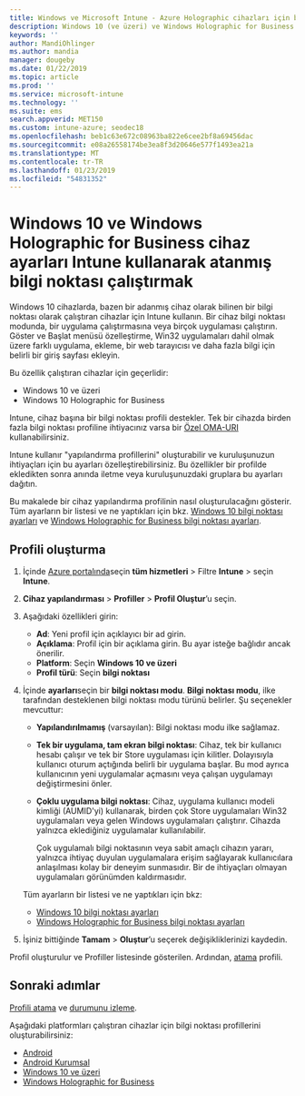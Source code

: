 ```yaml
---
title: Windows ve Microsoft Intune - Azure Holographic cihazları için bilgi noktası ayarları | Microsoft Docs
description: Windows 10 (ve üzeri) ve Windows Holographic for Business cihazlar tek uygulama ve çoklu uygulama bilgi noktaları olarak yapılandırmak, Başlat menüsünü özelleştirmek, uygulama ekleme, görev çubuğunu göster ve bir web tarayıcısı Intune yapılandırın.
keywords: ''
author: MandiOhlinger
ms.author: mandia
manager: dougeby
ms.date: 01/22/2019
ms.topic: article
ms.prod: ''
ms.service: microsoft-intune
ms.technology: ''
ms.suite: ems
search.appverid: MET150
ms.custom: intune-azure; seodec18
ms.openlocfilehash: beb1c63e672c08963ba822e6cee2bf8a69456dac
ms.sourcegitcommit: e08a26558174be3ea8f3d20646e577f1493ea21a
ms.translationtype: MT
ms.contentlocale: tr-TR
ms.lasthandoff: 01/23/2019
ms.locfileid: "54831352"
---
```

# <a name="windows-10-and-windows-holographic-for-business-device-settings-to-run-as-a-dedicated-kiosk-using-intune"></a>Windows 10 ve Windows Holographic for Business cihaz ayarları Intune kullanarak atanmış bilgi noktası çalıştırmak

Windows 10 cihazlarda, bazen bir adanmış cihaz olarak bilinen bir bilgi noktası olarak çalıştıran cihazlar için Intune kullanın. Bir cihaz bilgi noktası modunda, bir uygulama çalıştırmasına veya birçok uygulaması çalıştırın. Göster ve Başlat menüsü özelleştirme, Win32 uygulamaları dahil olmak üzere farklı uygulama, ekleme, bir web tarayıcısı ve daha fazla bilgi için belirli bir giriş sayfası ekleyin. 

Bu özellik çalıştıran cihazlar için geçerlidir:

- Windows 10 ve üzeri
- Windows 10 Holographic for Business

Intune, cihaz başına bir bilgi noktası profili destekler. Tek bir cihazda birden fazla bilgi noktası profiline ihtiyacınız varsa bir [Özel OMA-URI](custom-settings-windows-10.md) kullanabilirsiniz.

Intune kullanır "yapılandırma profillerini" oluşturabilir ve kuruluşunuzun ihtiyaçları için bu ayarları özelleştirebilirsiniz. Bu özellikler bir profilde ekledikten sonra anında iletme veya kuruluşunuzdaki gruplara bu ayarları dağıtın.

Bu makalede bir cihaz yapılandırma profilinin nasıl oluşturulacağını gösterir. Tüm ayarların bir listesi ve ne yaptıkları için bkz. [Windows 10 bilgi noktası ayarları](kiosk-settings-windows.md) ve [Windows Holographic for Business bilgi noktası ayarları](kiosk-settings-holographic.md).

## <a name="create-the-profile"></a>Profili oluşturma

1. İçinde [Azure portalında](https://portal.azure.com)seçin **tüm hizmetleri** > Filtre **Intune** > seçin **Intune**.
2. **Cihaz yapılandırması** > **Profiller** > **Profil Oluştur**’u seçin.
3. Aşağıdaki özellikleri girin:

   - **Ad**: Yeni profil için açıklayıcı bir ad girin.
   - **Açıklama**: Profil için bir açıklama girin. Bu ayar isteğe bağlıdır ancak önerilir.
   - **Platform**: Seçin **Windows 10 ve üzeri**
   - **Profil türü**: Seçin **bilgi noktası**

4. İçinde **ayarları**seçin bir **bilgi noktası modu**. **Bilgi noktası modu**, ilke tarafından desteklenen bilgi noktası modu türünü belirler. Şu seçenekler mevcuttur:

    - **Yapılandırılmamış** (varsayılan): Bilgi noktası modu ilke sağlamaz.
    - **Tek bir uygulama, tam ekran bilgi noktası**: Cihaz, tek bir kullanıcı hesabı çalışır ve tek bir Store uygulaması için kilitler. Dolayısıyla kullanıcı oturum açtığında belirli bir uygulama başlar. Bu mod ayrıca kullanıcının yeni uygulamalar açmasını veya çalışan uygulamayı değiştirmesini önler.
    - **Çoklu uygulama bilgi noktası**: Cihaz, uygulama kullanıcı modeli kimliği (AUMID'yi) kullanarak, birden çok Store uygulamaları Win32 uygulamaları veya gelen Windows uygulamaları çalıştırır. Cihazda yalnızca eklediğiniz uygulamalar kullanılabilir.

        Çok uygulamalı bilgi noktasının veya sabit amaçlı cihazın yararı, yalnızca ihtiyaç duyulan uygulamalara erişim sağlayarak kullanıcılara anlaşılması kolay bir deneyim sunmasıdır. Bir de ihtiyaçları olmayan uygulamaları görünümden kaldırmasıdır.

    Tüm ayarların bir listesi ve ne yaptıkları için bkz:
      - [Windows 10 bilgi noktası ayarları](kiosk-settings-windows.md)
      - [Windows Holographic for Business bilgi noktası ayarları](kiosk-settings-holographic.md)

5. İşiniz bittiğinde **Tamam** > **Oluştur**’u seçerek değişikliklerinizi kaydedin. 

Profil oluşturulur ve Profiller listesinde gösterilen. Ardından, [atama](device-profile-assign.md) profili.

## <a name="next-steps"></a>Sonraki adımlar

[Profili atama](device-profile-assign.md) ve [durumunu izleme](device-profile-monitor.md).

Aşağıdaki platformları çalıştıran cihazlar için bilgi noktası profillerini oluşturabilirsiniz:
- [Android](device-restrictions-android.md#kiosk)
- [Android Kurumsal](device-restrictions-android-for-work.md#kiosk-settings)
- [Windows 10 ve üzeri](kiosk-settings-windows.md)
- [Windows Holographic for Business](kiosk-settings-holographic.md)
